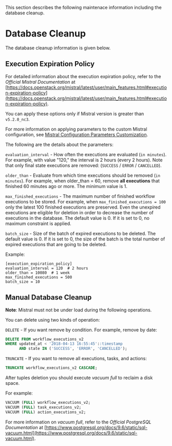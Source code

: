 This section describes the following maintenace information including the database cleanup.

# Database Cleanup

The database cleanup information is given below.

## Execution Expiration Policy

For detailed information about the execution expiration policy, refer to the _Official Mistral Documentation_ at [https://docs.openstack.org/mistral/latest/user/main_features.html#execution-expiration-policy](https://docs.openstack.org/mistral/latest/user/main_features.html#execution-expiration-policy).

You can apply these options only if Mistral version is greater than `v5.2.0_nc3`.

<!-- #GFCFilterMarkerStart# -->
For more information on applying parameters to the custom Mistral configuration, see [Mistral Configuration Parameters Customization](user.md##mistral-configuration-parameters-customization).
<!-- #GFCFilterMarkerEnd# -->

The following are the details about the parameters:

`evaluation_interval` - How often the executions are evaluated (`in minutes`). 
For example, with value "120," the interval is 2 hours (every 2 hours). Note 
that only final state executions are removed: (`SUCCESS` / `ERROR` / `CANCELLED`).

`older_than` - Evaluate from which time executions should be removed (`in minutes`). For example, 
when older_than = 60, remove **all executions** that finished 60 minutes ago or 
more. The minimum value is 1.

`max_finished_executions` - The maximum number of finished workflow executions 
to be stored. For example, when `max_finished_executions = 100` only the latest 100
finished executions are preserved. Even the unexpired executions 
are eligible for deletion in order to decrease the number of executions in the database. 
The default value is 0. If it is set to 0, no maximum constraint is applied.

`batch_size` - Size of the batch of expired executions to be deleted. The default 
value is 0. If it is set to 0, the size of the batch is the total number of expired 
executions that are going to be deleted.

Example:

```
[execution_expiration_policy]
evaluation_interval = 120  # 2 hours
older_than = 10080  # 1 week
max_finished_executions = 500
batch_size = 10
```

## Manual Database Cleanup

**Note**: Mistral must not be under load during the following operations.

You can delete using two kinds of operation:

`DELETE` - If you want remove by condition. For example, remove by date:

```sql
DELETE FROM workflow_executions_v2 
WHERE updated_at < '2018-04-13 16:55:45'::timestamp 
      AND state IN ('SUCCESS', 'ERROR', 'CANCELLED');
``` 

`TRUNCATE` - If you want to remove all executions, tasks, and actions:

```sql
TRUNCATE workflow_executions_v2 CASCADE;
```

After tuples deletion you should execute _vacuum full_ to reclaim a disk space. 

For example:

```sql
VACUUM (FULL) workflow_executions_v2;
VACUUM (FULL) task_executions_v2;
VACUUM (FULL) action_executions_v2;
```

For more information on _vacuum full_, refer to the _Official PostgreSQL Documentation_ at [https://www.postgresql.org/docs/9.6/static/sql-vacuum.html](https://www.postgresql.org/docs/9.6/static/sql-vacuum.html).
